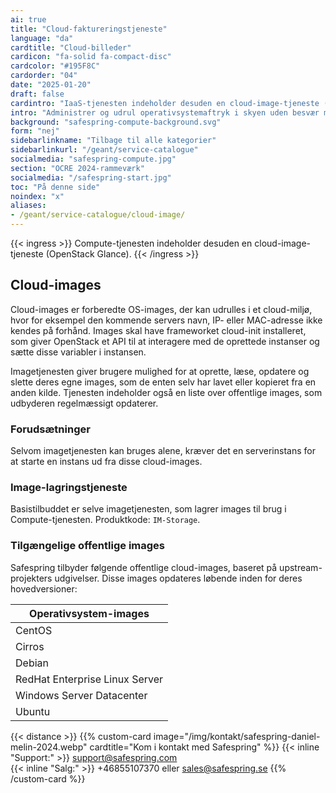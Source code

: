 ```yaml
---
ai: true
title: "Cloud-faktureringstjeneste"
language: "da"
cardtitle: "Cloud-billeder"
cardicon: "fa-solid fa-compact-disc"
cardcolor: "#195F8C"
cardorder: "04"
date: "2025-01-20"
draft: false
cardintro: "IaaS-tjenesten indeholder desuden en cloud-image-tjeneste (Openstack Glance)."
intro: "Administrer og udrul operativsystemaftryk i skyen uden besvær med Safesprings Image Service, drevet af OpenStack Glance, som muliggør tilpassede eller forudkonfigurerede skymiljøer."
background: "safespring-compute-background.svg"
form: "nej"
sidebarlinkname: "Tilbage til alle kategorier"
sidebarlinkurl: "/geant/service-catalogue"
socialmedia: "safespring-compute.jpg"
section: "OCRE 2024-rammeværk"
socialmedia: "/safespring-start.jpg"
toc: "På denne side"
noindex: "x"
aliases:
- /geant/service-catalogue/cloud-image/
---
```

{{< ingress >}}
Compute-tjenesten indeholder desuden en cloud-image-tjeneste (OpenStack Glance).
{{< /ingress >}}

## Cloud-images

Cloud-images er forberedte OS-images, der kan udrulles i et cloud-miljø, hvor for eksempel den kommende servers navn, IP- eller MAC-adresse ikke kendes på forhånd. Images skal have frameworket cloud-init installeret, som giver OpenStack et API til at interagere med de oprettede instanser og sætte disse variabler i instansen.

Imagetjenesten giver brugere mulighed for at oprette, læse, opdatere og slette deres egne images, som de enten selv har lavet eller kopieret fra en anden kilde. Tjenesten indeholder også en liste over offentlige images, som udbyderen regelmæssigt opdaterer.

### Forudsætninger

Selvom imagetjenesten kan bruges alene, kræver det en serverinstans for at starte en instans ud fra disse cloud-images.

### Image-lagringstjeneste

Basistilbuddet er selve imagetjenesten, som lagrer images til brug i Compute-tjenesten. Produktkode: `IM-Storage`.

### Tilgængelige offentlige images

Safespring tilbyder følgende offentlige cloud-images, baseret på upstream-projekters udgivelser. Disse images opdateres løbende inden for deres hovedversioner:

| Operativsystem-images          |
| ------------------------------ |
| CentOS                         |
| Cirros                         |
| Debian                         |
| RedHat Enterprise Linux Server |
| Windows Server Datacenter      |
| Ubuntu                         |

{{< distance >}}
{{% custom-card image="/img/kontakt/safespring-daniel-melin-2024.webp" cardtitle="Kom i kontakt med Safespring" %}}
{{< inline "Support:" >}} support@safespring.com  
{{< inline "Salg:" >}} +46855107370 eller sales@safespring.se
{{% /custom-card %}}